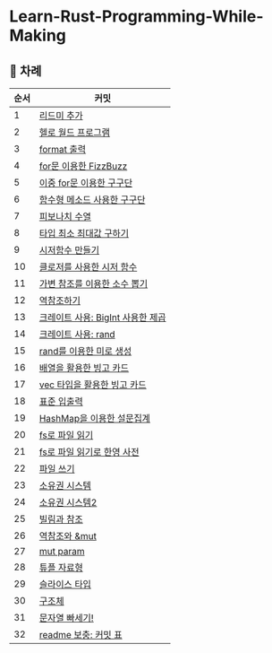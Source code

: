 # Learn-Rust-Programming-While-Making

## 📕 차례
|순서|커밋|
|---|---|
|1|[리드미 추가](https://github.com/DennisYun/Learn-Rust-Programming-While-Making/commit/e2be9d48eb471e4cbe0f4f910cba84b2deaabf4f)|
|2|[헬로 월드 프로그램](https://github.com/DennisYun/Learn-Rust-Programming-While-Making/commit/c775d55e240114aa4a19a3a9bdd968d0ef3a39dc)|
|3|[format 출력](https://github.com/DennisYun/Learn-Rust-Programming-While-Making/commit/02ceb4c1f4a033407ead4508a2018a64b7f2ba38)|
|4|[for문 이용한 FizzBuzz](https://github.com/DennisYun/Learn-Rust-Programming-While-Making/commit/18c2b2f047de8192c9f9841988ff56cfc15bf649)|
|5|[이중 for문 이용한 구구단](https://github.com/DennisYun/Learn-Rust-Programming-While-Making/commit/12a7df6adb0b964a9878d7cb0c2ba110351e8ef5)|
|6|[함수형 메소드 사용한 구구단](https://github.com/DennisYun/Learn-Rust-Programming-While-Making/commit/d40b4b65fd1b4f28dc8c1a4f2021f5775df84b1b)|
|7|[피보나치 수열](https://github.com/DennisYun/Learn-Rust-Programming-While-Making/commit/8bb3b6864156faa03e68e54cf2e8a600168c2791)|
|8|[타입 최소 최대값 구하기](https://github.com/DennisYun/Learn-Rust-Programming-While-Making/commit/08873bb82581b4dae1d786dac52a356bb9b63c73)|
|9|[시저함수 만들기](https://github.com/DennisYun/Learn-Rust-Programming-While-Making/commit/5f925bfafb6cddb1db6406329ffc65d4ff0786b1)|
|10|[클로저를 사용한 시저 함수](https://github.com/DennisYun/Learn-Rust-Programming-While-Making/commit/9f6bc28432a83055e43a4ce41c302fcba617f8ff)|
|11|[가변 참조를 이용한 소수 뽑기](https://github.com/DennisYun/Learn-Rust-Programming-While-Making/commit/4a38aff2f6c8659caf842f2f6365fe36d140ebda)|
|12|[역참조하기](https://github.com/DennisYun/Learn-Rust-Programming-While-Making/commit/f205c9c9d5de6477ac096cc99d45b80a1d3d389c)|
|13|[크레이트 사용: BigInt 사용한 제곱](https://github.com/DennisYun/Learn-Rust-Programming-While-Making/commit/04f44733aacb4531f70662973a090843ea526c8b)|
|14|[크레이트 사용: rand](https://github.com/DennisYun/Learn-Rust-Programming-While-Making/commit/ed09ca2864fa99f3b9d4e39e099fd4c83cb028d3)|
|15|[rand를 이용한 미로 생성](https://github.com/DennisYun/Learn-Rust-Programming-While-Making/commit/2a877f283d86ff6b012186941cb7ef9d26dbb966)|
|16|[배열을 활용한 빙고 카드](https://github.com/DennisYun/Learn-Rust-Programming-While-Making/commit/ac660fd11ce70813ebe8796522090bc06dcb54ac)|
|17|[vec 타입을 활용한 빙고 카드](https://github.com/DennisYun/Learn-Rust-Programming-While-Making/commit/d66dce6dd36afb17bb9cd040260b90398c2013e5)|
|18|[표준 입출력](https://github.com/DennisYun/Learn-Rust-Programming-While-Making/commit/feba897a51a924db2ae125738eee3f1edb1a526b)|
|19|[HashMap을 이용한 설문집계](https://github.com/DennisYun/Learn-Rust-Programming-While-Making/commit/e6412f9f17995c6a88e45591e8f942e4c5b5acbb)|
|20|[fs로 파일 읽기](https://github.com/DennisYun/Learn-Rust-Programming-While-Making/commit/ddf8c13ba1a60cf9654662d7c5f0e6f296136b73)|
|21|[fs로 파일 읽기로 한영 사전](https://github.com/DennisYun/Learn-Rust-Programming-While-Making/commit/e1bec46efc39c1eb35cf801e3487196f56b98863)|
|22|[파일 쓰기](https://github.com/DennisYun/Learn-Rust-Programming-While-Making/commit/f0f2dc97daa1bebd866842f023c89aa6ec498b49)|
|23|[소유권 시스템](https://github.com/DennisYun/Learn-Rust-Programming-While-Making/commit/aba2410dc0c0dbc72fabdb5f0fbdf4d0d1ca2c29)|
|24|[소유권 시스템2](https://github.com/DennisYun/Learn-Rust-Programming-While-Making/commit/9db74897d5b8bbcfee521147d732a191af6275f0)|
|25|[빌림과 참조](https://github.com/DennisYun/Learn-Rust-Programming-While-Making/commit/6f6c75a9945afa53ccd0ae3998be418b5efd5c08)|
|26|[역참조와 &mut](https://github.com/DennisYun/Learn-Rust-Programming-While-Making/commit/7ee1b922bbbe39f1971cbddfdb0fd777b9726508)|
|27|[mut param](https://github.com/DennisYun/Learn-Rust-Programming-While-Making/commit/e140a8c2c630e19cbe340b4658ebfb8a1811f8e0)|
|28|[튜플 자료형](https://github.com/DennisYun/Learn-Rust-Programming-While-Making/commit/ff43e4ed7159f0b9f1130eab043590e8545db33b)|
|29|[슬라이스 타입](https://github.com/DennisYun/Learn-Rust-Programming-While-Making/commit/421ab5d4c78d6315694921b22f07336b821e9750)|
|30|[구조체](https://github.com/DennisYun/Learn-Rust-Programming-While-Making/commit/aea193ed2850051d3cd6354f97f23d20289f8045)|
|31|[문자열 빠세기!](https://github.com/DennisYun/Learn-Rust-Programming-While-Making/commit/12d116c53b7cd3ded5edeee1de40d6c5df9002b4)|
|32|[readme 보충: 커밋 표]()|